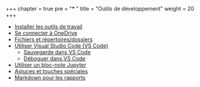 +++
chapter = true
pre = "<b>* </b>"
title = "Outils de développement"
weight = 20
+++

* [Installer les outils de travail](./install_env/)
* [Se connecter à OneDrive](./oneDrive)
* [Fichiers et répertoires/dossiers](./fichiers_dossiers)
* [Utiliser Visual Studio Code (VS Code)](./vs-code)
  * [Sauvegarde dans VS Code](./vs-code/sauvegarde/)
  * [Déboguer dans VS Code](./vs-code/debogueur/)
* [Utiliser un bloc-note Jupyter](./jupyter)
* [Astuces et touches spéciales](./trucs_pratiques)
* [Markdown pour les rapports](./markdown)
